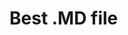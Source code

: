 # Best .MD file

<p align="center"><img src="https://moe-counter.glitch.me/get/@xnil6x?theme=gelbooru" alt="
